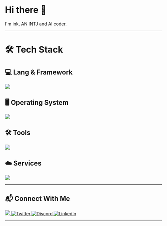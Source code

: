 # Hi there 👋 

I'm ink, AN INTJ and AI coder.

---

# 🛠 Tech Stack

## 💻 Lang & Framework

<p align="left">
  <img src="https://skillicons.dev/icons?i=swift,python,pytorch,tensorflow,html,css,js,vue,flask,md,latex,matlab,rust" />
</p>

## 🖥 Operating System

<p align="left">
  <img src="https://skillicons.dev/icons?i=windows,apple" />
</p>

## 🛠 Tools

<p align="left">
  <img src="https://skillicons.dev/icons?i=github,vscode,pycharm" />
</p>

## ☁️ Services

<p align="left">
  <img src="https://skillicons.dev/icons?i=cloudflare" />
</p>

---

## 📬 Connect With Me

<p align="left">
  <a href="https://gmail.com">
    <img src="mailto:huinkling@gmail.com?subject="/>
  </a>
  <a href="https://twitter.com/ink_thesilent">
    <img src="https://skillicons.dev/icons?i=twitter" alt="Twitter"/>
  </a>
  <a href="https://discord.com/users/huinkling">
    <img src="https://skillicons.dev/icons?i=discord" alt="Discord"/>
  </a>
  <a href="https://www.linkedin.com/in/dongshuai-hui-aa2429371/)">
    <img src="https://skillicons.dev/icons?i=linkedin" alt="LinkedIn"/>
  </a>
</p>

---

